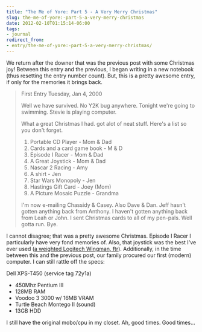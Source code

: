 ```yaml
---
title: "The Me of Yore: Part 5 - A Very Merry Christmas"
slug: the-me-of-yore:-part-5-a-very-merry-christmas
date: 2012-02-10T01:15:14-06:00
tags:
- journal
redirect_from:
- entry/the-me-of-yore:-part-5-a-very-merry-christmas/
---
```

We return after the downer that was the previous post with some Christmas joy! Between this entry and the previous, I began writing in a new notebook (thus resetting the entry number count). But, this is a pretty awesome entry, if only for the memories it brings back.

> First Entry
> Tuesday, Jan 4, 2000
> 
> Well we have survived. No Y2K bug anywhere. Tonight we're going to swimming. Stevie is playing computer.
> 
> What a great Christmas I had. got alot of neat stuff. Here's a list so you don't forget.
> 
> 1. Portable CD Player - Mom & Dad
> 2. Cards and a card game book - M & D
> 3. Episode I Racer - Mom & Dad
> 4. A Great Joystick - Mom & Dad
> 5. Nascar 2 Racing - Amy
> 6. A shirt - Jen
> 7. Star Wars Monopoly - Jen
> 8. Hastings Gift Card - Joey (Mom)
> 9. A Picture Mosaic Puzzle - Grandma
> 
> I'm now e-mailing Chassidy & Casey. Also Dave & Dan. Jeff hasn't gotten anything back from Anthony. I haven't gotten anything back from Leah or John. I sent Christmas cards to all of my pen-pals. Well gotta run. Bye.

I cannot disagree; that was a pretty awesome Christmas. Episode I Racer I particularly have very fond memories of. Also, that joystick was the best I've ever used ([a weighted Logitech Wingman, ftr](http://www.amazon.com/Logitech-963168-0403-WingMan-Joystick/dp/B00000JCSB)). Additionally, in the time between this and the previous post, our family procured our first (modern) computer. I can still rattle off the specs:

Dell XPS-T450 (service tag 72y1a)
- 450Mhz Pentium III
- 128MB RAM
- Voodoo 3 3000 w/ 16MB VRAM
- Turtle Beach Montego II (sound)
- 13GB HDD

I still have the original mobo/cpu in my closet. Ah, good times. Good times...

